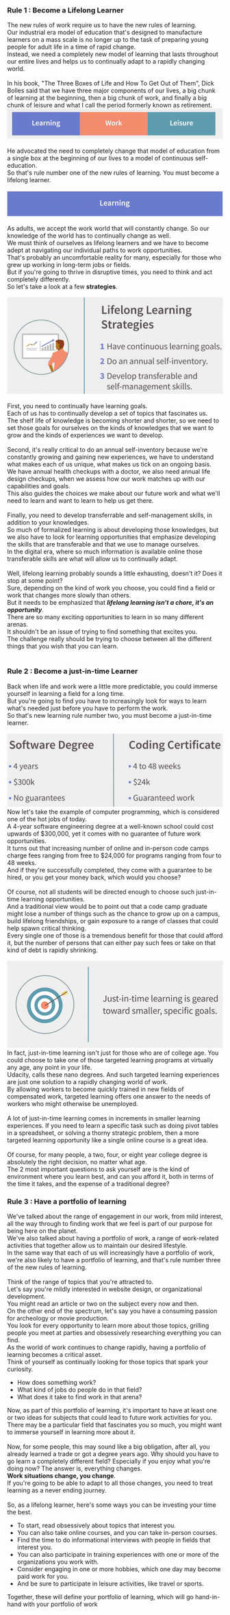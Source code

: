 ### Rule 1 : Become a Lifelong Learner
The new rules of work require us to have the new rules of learning. <br>
Our industrial era model of education that's designed to manufacture learners on a mass scale is no longer up to the task of preparing young people for adult life in a time of rapid change. <br> 
Instead, we need a completely new model of learning that lasts throughout our entire lives and helps us to continually adapt to a rapidly changing world.  <br>
 <br>
In his book, "The Three Boxes of Life and How To Get Out of Them", Dick Bolles said that we have three major components of our lives, a big chunk of learning at the beginning, then a big chunk of work, and finally a big chunk of leisure and what I call the period formerly known as retirement. <br>
![img_6.png](img_6.png) <br>
 <br>
He advocated the need to completely change that model of education from a single box at the beginning of our lives to a model of continuous self-education. <br> 
So that's rule number one of the new rules of learning. You must become a lifelong learner.  <br>
 <br>
![img_7.png](img_7.png) <br>
 <br>
As adults, we accept the work world that will constantly change. So our knowledge of the world has to continually change as well. <br> 
We must think of ourselves as lifelong learners and we have to become adept at navigating our individual paths to work opportunities.  <br>
That's probably an uncomfortable reality for many, especially for those who grew up working in long-term jobs or fields.  <br>
But if you're going to thrive in disruptive times, you need to think and act completely differently.  <br>
So let's take a look at a few **strategies**.  <br>
 <br>
![img_8.png](img_8.png) <br>
 <br>
First, you need to continually have learning goals. <br> 
Each of us has to continually develop a set of topics that fascinates us. <br> 
The shelf life of knowledge is becoming shorter and shorter, so we need to set those goals for ourselves on the kinds of knowledges that we want to grow and the kinds of experiences we want to develop. <br> 
 <br>
Second, it's really critical to do an annual self-inventory because we're constantly growing and gaining new experiences, we have to understand what makes each of us unique, what makes us tick on an ongoing basis. <br> 
We have annual health checkups with a doctor, we also need annual life design checkups, when we assess how our work matches up with our capabilities and goals.  <br>
This also guides the choices we make about our future work and what we'll need to learn and want to learn to help us get there.  <br>
 <br>
Finally, you need to develop transferrable and self-management skills, in addition to your knowledges. <br> 
So much of formalized learning is about developing those knowledges, but we also have to look for learning opportunities that emphasize developing the skills that are transferable and that we use to manage ourselves. <br> 
In the digital era, where so much information is available online those transferable skills are what will allow us to continually adapt.  <br>
 <br>
Well, lifelong learning probably sounds a little exhausting, doesn't it? Does it stop at some point? <br> 
Sure, depending on the kind of work you choose, you could find a field or work that changes more slowly than others. <br> 
But it needs to be emphasized that **_lifelong learning isn't a chore, it's an opportunity_**.  <br>
There are so many exciting opportunities to learn in so many different arenas.  <br>
It shouldn't be an issue of trying to find something that excites you.  <br>
The challenge really should be trying to choose between all the different things that you wish that you can learn. <br>
 <br>

### Rule 2 : Become a just-in-time Learner
Back when life and work were a little more predictable, you could immerse yourself in learning a field for a long time. <br> 
But you're going to find you have to increasingly look for ways to learn what's needed just before you have to perform the work. <br> 
So that's new learning rule number two, you must become a just-in-time learner.  <br>
 <br>
![img_9.png](img_9.png) <br>
Now let's take the example of computer programming, which is considered one of the hot jobs of today. <br> 
A 4-year software engineering degree at a well-known school could cost upwards of $300,000, yet it comes with no guarantee of future work opportunities. <br> 
It turns out that increasing number of online and in-person code camps charge fees ranging from free to $24,000 for programs ranging from four to 48 weeks.  <br>
And if they're successfully completed, they come with a guarantee to be hired, or you get your money back, which would you choose?  <br>
 <br>
Of course, not all students will be directed enough to choose such just-in-time learning opportunities. <br> 
And a traditional view would be to point out that a code camp graduate might lose a number of things such as the chance to grow up on a campus, build lifelong friendships, or gain exposure to a range of classes that could help spawn critical thinking. <br> 
Every single one of those is a tremendous benefit for those that could afford it, but the number of persons that can either pay such fees or take on that kind of debt is rapidly shrinking.  <br>
 <br>
![img_10.png](img_10.png) <br>
In fact, just-in-time learning isn't just for those who are of college age. You could choose to take one of those targeted learning programs at virtually any age, any point in your life. <br> 
Udacity, calls these nano degrees. And such targeted learning experiences are just one solution to a rapidly changing world of work.  <br>
By allowing workers to become quickly trained in new fields of compensated work, targeted learning offers one answer to the needs of workers who might otherwise be unemployed. <br> 
 <br>
A lot of just-in-time learning comes in increments in smaller learning experiences. If you need to learn a specific task such as doing pivot tables in a spreadsheet, or solving a thorny strategic problem, then a more targeted learning opportunity like a single online course is a great idea. <br> 
 <br>
Of course, for many people, a two, four, or eight year college degree is absolutely the right decision, no matter what age. <br> 
The 2 most important questions to ask yourself are is the kind of environment where you learn best, and can you afford it, both in terms of the time it takes, and the expense of a traditional degree? <br> 

### Rule 3 : Have a portfolio of learning
We've talked about the range of engagement in our work, from mild interest, all the way through to finding work that we feel is part of our purpose for being here on the planet. <br> 
We've also talked about having a portfolio of work, a range of work-related activities that together allow us to maintain our desired lifestyle.  <br>
In the same way that each of us will increasingly have a portfolio of work, we're also likely to have a portfolio of learning, and that's rule number three of the new rules of learning. <br> 
 <br>
Think of the range of topics that you're attracted to. <br> 
Let's say you're mildly interested in website design, or organizational development. <br> 
You might read an article or two on the subject every now and then.  <br>
On the other end of the spectrum, let's say you have a consuming passion for archeology or movie production. <br> 
You look for every opportunity to learn more about those topics, grilling people you meet at parties and obsessively researching everything you can find. <br> 
As the world of work continues to change rapidly, having a portfolio of learning becomes a critical asset.  <br>
Think of yourself as continually looking for those topics that spark your curiosity.  <br>
- How does something work?  <br>
- What kind of jobs do people do in that field?  <br>
- What does it take to find work in that arena?  <br>

Now, as part of this portfolio of learning, it's important to have at least one or two ideas for subjects that could lead to future work activities for you. <br> 
There may be a particular field that fascinates you so much, you might want to immerse yourself in learning more about it.  <br>
 <br>
Now, for some people, this may sound like a big obligation, after all, you already learned a trade or got a degree years ago. Why should you have to go learn a completely different field? Especially if you enjoy what you're doing now? The answer is, everything changes. <br> 
**Work situations change, you change**.  <br>
If you're going to be able to adapt to all those changes, you need to treat learning as a never ending journey. <br> 
 <br>
So, as a lifelong learner, here's some ways you can be investing your time the best. <br> 
- To start, read obsessively about topics that interest you. <br> 
- You can also take online courses, and you can take in-person courses.  <br>
- Find the time to do informational interviews with people in fields that interest you.  <br>
- You can also participate in training experiences with one or more of the organizations you work with. <br> 
- Consider engaging in one or more hobbies, which one day may become paid work for you. <br> 
- And be sure to participate in leisure activities, like travel or sports. <br> 

Together, these will define your portfolio of learning, which will go hand-in-hand with your portfolio of work